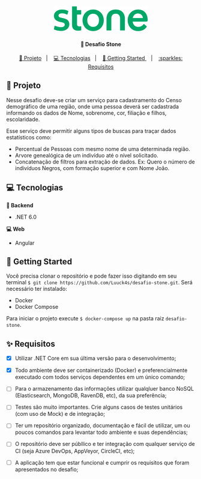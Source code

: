 <h1  align="center">
<img  alt="Desafio Stone"  title="#Desafio Stone"  src=".github/images/logo-stone.png"  width="250px" />
</h1>

<h4  align="center">
	💚 Desafio Stone
</h4>

  
<p  align="center">
<a  href="#telescope-projeto">🔭 Projeto</a>&nbsp;&nbsp;&nbsp;|&nbsp;&nbsp;&nbsp
<a  href="#computer-tecnologias"> 💻 Tecnologias</a>&nbsp;&nbsp;&nbsp;|&nbsp;&nbsp;&nbsp;
<a  href="#-getting-started">🤠 Getting Started </a>&nbsp;&nbsp;&nbsp;|&nbsp;&nbsp;&nbsp;
<a  href="#sparkles-requisitos">:sparkles: Requisitos </a>
</p>

## :telescope: Projeto
 
 
Nesse desafio deve-se criar um serviço para cadastramento do Censo demográfico de uma região, onde uma pessoa deverá ser cadastrada informando os dados de Nome, sobrenome, cor, filiação e filhos, escolaridade.

Esse serviço deve permitir alguns tipos de buscas para traçar dados estatísticos como:
- Percentual de Pessoas com mesmo nome de uma determinada região.
- Arvore genealógica de um indivíduo até o nível solicitado.
- Concatenação de filtros para extração de dados. Ex: Quero o número de indivíduos Negros, com
formação superior e com Nome João.


## :computer: Tecnologias

  

**:satellite: Backend**

 
- .NET 6.0


**:computer: Web**
 
- Angular


## 🤠 Getting Started

Você precisa clonar o repositório e pode fazer isso digitando em seu terminal `$ git clone https://github.com/Luuck4s/desafio-stone.git`.
Será necessário ter instalado:
- Docker
- Docker Compose

Para iniciar o projeto execute `$ docker-compose up` na pasta raiz `desafio-stone`.


## :sparkles: Requisitos 

 - [x]  Utilizar .NET Core em sua última versão para o desenvolvimento;
 - [x] Todo ambiente deve ser containerizado (Docker) e preferencialmente executado com todos
serviços dependentes em um único comando;
 - [ ] Para o armazenamento das informações utilizar qualqluer banco NoSQL (Elasticsearch, MongoDB,
RavenDB, etc), da sua preferência;
 - [ ] Testes são muito importantes. Crie alguns casos de testes unitários (com uso de Mock) e de
integração;
 - [ ] Ter um repositório organizado, documentação e fácil de utilizar, um ou poucos comandos para
levantar todo ambiente e suas dependências;
 - [ ] O repositório deve ser públlico e ter integração com qualquer serviço de CI (seja Azure DevOps,
AppVeyor, CircleCI, etc);
 - [ ] A aplicação tem que estar funcional e cumprir os requisitos que foram apresentados no desafio;

